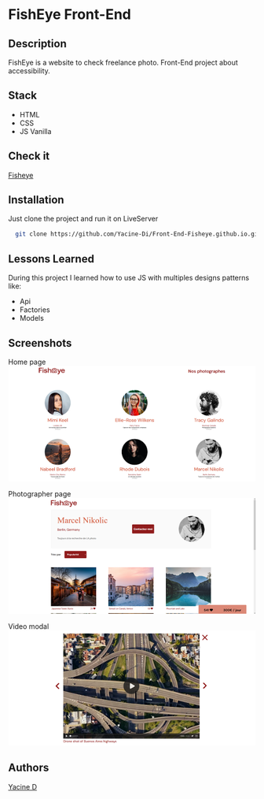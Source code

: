 
# FishEye Front-End


## Description

FishEye is a website to check freelance photo.
Front-End project about accessibility.
## Stack

- HTML
- CSS
- JS Vanilla
## Check it

[Fisheye](https://yacine-di.github.io/Front-End-Fisheye.github.io/index.html)
## Installation

Just clone the project and run it on LiveServer

```bash
  git clone https://github.com/Yacine-Di/Front-End-Fisheye.github.io.git
```

## Lessons Learned

During this project I learned how to use JS with multiples designs patterns like:
- Api
- Factories
- Models

## Screenshots

Home page <br>
<img src="assets/screenshots/fisheye1.png" width="600" />

Photographer page <br>
<img src="assets/screenshots/fisheye2.png" width="600" />

Video modal <br>
<img src="assets/screenshots/fisheye3.png" width="600" />

## Authors

[Yacine D](https://github.com/Yacine-Di)